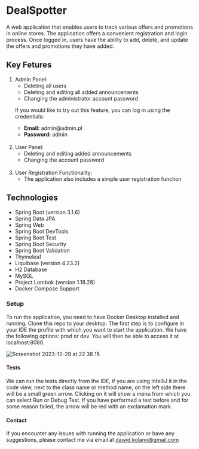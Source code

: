 <h1>DealSpotter</h1>
<p>
A web application that enables users to track various offers and promotions in online stores. The application offers a convenient registration and login process. Once logged in, users have the ability to add, delete, and update the offers and promotions they have added.
</p>
<h2>Key Fetures</h2>
<ol>
    <li>Admin Panel:
    <ul>
        <li>Deleting all users</li>
        <li>Deleting and editing all added announcements</li>
        <li>Changing the administrator account password</li>
    </ul>
    <p>If you would like to try out this feature, you can log in using the credentials:</p>
    <ul>
        <li><strong>Email:</strong> admin@admin.pl</li>
        <li><strong>Password:</strong> admin</li>
    </ul>
    </li> <br>
    <li>User Panel:
    <ul>
        <li>Deleting and editing added announcements</li>
        <li>Changing the account password</li>
    </ul>
    </li> <br>
    <li>User Registration Functionality:
    <ul>
        <li>The application also includes a simple user registration function</li>
    </ul>    
</ol>

<h2>Technologies</h1>

<ul>
    <li>Spring Boot (version 3.1.6)</li>
    <li>Spring Data JPA</li>
    <li>Spring Web</li>
    <li>Spring Boot DevTools</li>
    <li>Spring Boot Test</li>
    <li>Spring Boot Security</li>
    <li>Spring Boot Validation</li>
    <li>Thymeleaf</li>
    <li>Liquibase (version 4.23.2)</li>
    <li>H2 Database</li>
    <li>MySQL</li>
    <li>Project Lombok (version 1.18.28)</li>
    <li>Docker Compose Support</li>
</ul>

<h3>Setup</h3>
<p>To run the application, you need to have Docker Desktop installed and running. 
  Clone this repo to your desktop. The first step is to configure in your IDE the 
  profile with which you want to start the application. We have the following
  options: prod or dev. You will then be able to access it at localhost:8080.</p>
  
![Screenshot 2023-12-29 at 22 38 15](https://github.com/dawidkol/DealSpotter/assets/15035709/e679bb00-a2ed-4b3e-98fa-497b933c1528)

<h4>Tests</h4>
<p>We can run the tests directly from the IDE, if you are using IntelliJ it in the code view, next to the class name or method name, on the left side there will be a small green arrow. Clicking on it will show a menu from which you can select Run or Debug Test. If you have performed a test before and for some reason failed, the arrow will be red with an exclamation mark.</p>
<h4> Contact </h4>
<p>If you encounter any issues with running the application or have any suggestions, please contact me via email at <a href="mailto:dawid.kolano@gmail.com">dawid.kolano@gmail.com</a></p>


